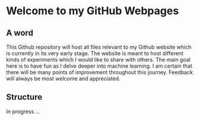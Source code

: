 # Welcome to my GitHub Webpages

## A word
This Github repository will host all files relevant to my Github website which is currently in its very early stage.
The website is meant to host different kinds of experiments which I would like to share with others. The main goal here is to have fun as I delve deeper into machine learning. I am certain that there will be many points of improvement throughout this journey. Feedback will always be most welcome and appreciated.

## Structure

In progress ...
